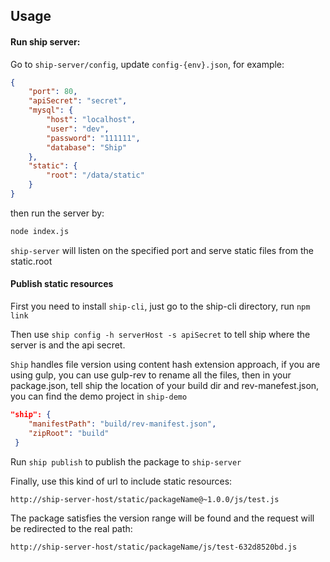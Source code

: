 ## Usage

#### Run ship server:
Go to  `ship-server/config`, update `config-{env}.json`, for example: 

```json
{
	"port": 80,
	"apiSecret": "secret",
	"mysql": {
		"host": "localhost",
		"user": "dev",
		"password": "111111",
		"database": "Ship"
	},
	"static": {
		"root": "/data/static"
	}
}
```


then run the server by:

```bash
node index.js
```

`ship-server` will listen on the specified port and serve static files from the static.root


#### Publish static resources
First you need to install `ship-cli`, just go to the ship-cli directory, run `npm link`

Then use `ship config -h serverHost -s apiSecret` to tell ship where the server is and the api secret.

`Ship` handles file version using content hash extension approach, if you are using gulp, you can use gulp-rev to rename all the files, then in your package.json, tell ship the location of your build dir and rev-manefest.json, you can find the demo project in `ship-demo`

```json
"ship": {
    "manifestPath": "build/rev-manifest.json",
    "zipRoot": "build"
 }
```


Run `ship publish` to publish the package to `ship-server`

Finally, use this kind of url to include static resources:

```
http://ship-server-host/static/packageName@~1.0.0/js/test.js
```

The package satisfies the version range will be found and the request will be redirected to the real path:

```
http://ship-server-host/static/packageName/js/test-632d8520bd.js

```

